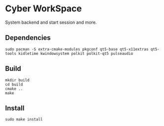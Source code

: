 # Cyber WorkSpace

System backend and start session and more.

## Dependencies

```shell
sudo pacman -S extra-cmake-modules pkgconf qt5-base qt5-x11extras qt5-tools kidletime kwindowsystem polkit polkit-qt5 pulseaudio
```

## Build

```shell
mkdir build
cd build
cmake ..
make
```

## Install

```shell
sudo make install
```